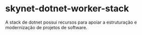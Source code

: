 # skynet-dotnet-worker-stack

A stack de dotnet possui recursos para apoiar a estruturação e modernização de projetos de software.
